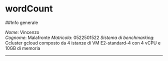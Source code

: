 # wordCount
##Info generale

<i>Nome</i>: Vincenzo <br>
<i>Cognome</i>: Malafronte
<i>Matricola</i>: 0522501522
<i>Sistema di benchmarking</i>: Ccluster gcloud composto da 4 istanze di VM E2-standard-4 con 4 vCPU e 10GB di memoria 
***
